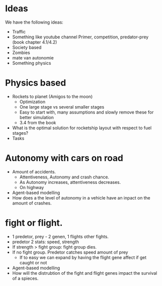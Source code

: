 # Ideas
We have the following ideas:
- Traffic
- Something like youtube channel Primer, competition, predator-prey (book chapter 4.1/4.2)
- Society based
- Zombies
- mate van autonomie
- Something physics

# Physics based
- Rockets to planet (Amigos to the moon)
    - Optimization
    - One large stage vs several smaller stages
    - Easy to start with, many assumptions and slowly remove these for better simulation
    - 3.4 from the book
- What is the optimal solution for rocketship layout with respect to fuel stages?
- Tasks

# Autonomy with cars on road
- Amount of accidents.
    - Attentiveness, Autonomy and crash chance.
    - As Autonomy increases, attentiveness decreases.
    - On highway
- Agent-based modelling
- How does a the level of autonomy in a vehicle have an inpact on the amount of crashes.

# fight or flight.
- 1 predetor, prey - 2 genen, 1 flights other fights.
- predetor 2 stats: speed, strength
- If strength > fight group: fight group dies.
- If no fight group. Predetor catches speed amount of prey
    - If to easy we can expand by having the flight gene affect if get caught or not
- Agent-based modelling
- How will the distrubtion of the fight and flight genes impact the survival of a spieces.